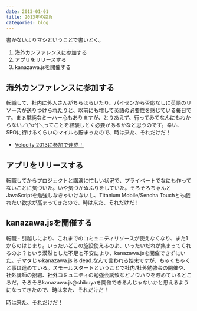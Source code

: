 ```yaml
---
date: 2013-01-01
title: 2013年の抱負
categories: blog
---
```


書かないよりマシということで書いとく。

1. 海外カンファレンスに参加する
2. アプリをリリースする
3. kanazawa.jsを開催する

## 海外カンファレンスに参加する

転職して、社内に外人さんがちらほらいたり、パイセンから否応なしに英語のリソースが送りつけられたりと、以前にも増して英語の必要性を感じている毎日です。まぁ単純なミーハー心もありますが、とりあえず、行ってみてなんにもわからない／(^o^)＼ってことを経験しとく必要があるかなと思うのです。幸い、SFOに行けるくらいのマイルも貯まったので、時は来た、それだけだ！

+ [Velocity 2013に参加で達成！](/mol/log/velocity2013/)

## アプリをリリースする

転職してからプロジェクトと講演に忙しい状況で、プライベートでなにも作ってないことに気づいた。いや気づかぬふりをしていた。そろそろちゃんとJavaScriptを勉強しなきゃいけないし、Titanium Mobile/Sencha Touchとも戯れたい欲求が高まってきたので、時は来た、それだけだ！

##  kanazawa.jsを開催する

転職・引越しにより、これまでのコミュニティリソースが使えなくなり、また1からのはじまり。いったいどこの施設使えるのよ、いったいだれが集まってくれるのよ？という漠然とした不足と不安により、kanazawa.jsを開催できずにいた。チマタじゃkanazawa.js is dead.なんて言われる始末ですが、ちゃくちゃくと事は進めている。スモールスタートということで社内/社外勉強会の開催や、社外講師の招聘、社外コミュニティの勉強会誘致などノウハウを貯めているところだ。そろそろkanazawa.js@shibuyaを開催できるんじゃないかと思えるようになってきたので、時は来た、それだけだ！

時は来た、それだけだ！
